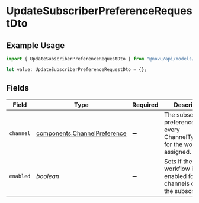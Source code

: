 # UpdateSubscriberPreferenceRequestDto

## Example Usage

```typescript
import { UpdateSubscriberPreferenceRequestDto } from "@novu/api/models/components";

let value: UpdateSubscriberPreferenceRequestDto = {};
```

## Fields

| Field                                                                             | Type                                                                              | Required                                                                          | Description                                                                       |
| --------------------------------------------------------------------------------- | --------------------------------------------------------------------------------- | --------------------------------------------------------------------------------- | --------------------------------------------------------------------------------- |
| `channel`                                                                         | [components.ChannelPreference](../../models/components/channelpreference.md)      | :heavy_minus_sign:                                                                | The subscriber preferences for every ChannelTypeEnum for the workflow assigned.   |
| `enabled`                                                                         | *boolean*                                                                         | :heavy_minus_sign:                                                                | Sets if the workflow is fully enabled for all channels or not for the subscriber. |